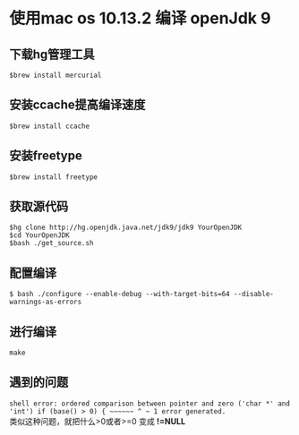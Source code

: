 # 使用mac os 10.13.2 编译 openJdk 9

## 下载hg管理工具
``$brew install mercurial``

## 安装ccache提高编译速度
``$brew install ccache``

## 安装freetype
``$brew install freetype``

## 获取源代码
``$hg clone http://hg.openjdk.java.net/jdk9/jdk9 YourOpenJDK``<br>
``$cd YourOpenJDK``<br>
``$bash ./get_source.sh``<br>

## 配置编译
``$ bash ./configure --enable-debug --with-target-bits=64 --disable-warnings-as-errors``

## 进行编译
``make``

## 遇到的问题
``shell error: ordered comparison between pointer and zero ('char *' and 'int') if (base() > 0) { ~~~~~~ ^ ~ 1 error generated.``<br>
类似这种问题，就把什么>0或者>=0 变成 **!=NULL**
